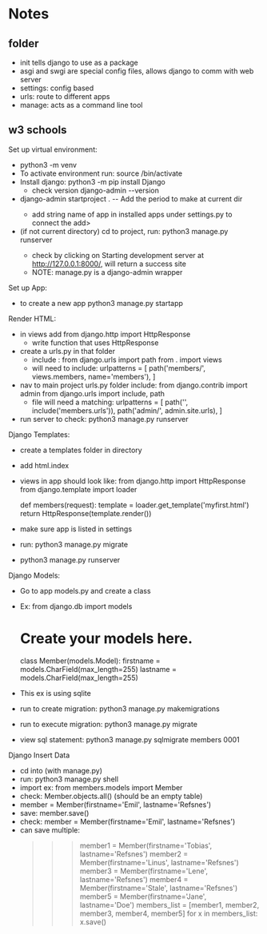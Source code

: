 # Notes

## folder
- init tells django to use as a package
- asgi and swgi are special config files, allows django to comm with web server
- settings: config based
- urls: route to different apps
- manage: acts as a command line tool

## w3 schools
Set up virtual environment:
- python3 -m venv <virtual environment name>
- To activate environment run: source <myenv name>/bin/activate
- Install django: python3 -m pip install Django
    - check version django-admin --version
- django-admin startproject <project name> . -- Add the period to make at current dir
    - add string name of app in installed apps under settings.py to connect the add> 
- (if not current directory) cd to project, run: python3 manage.py runserver <can specify server port>
    - check by clicking on Starting development server at http://127.0.0.1:8000/, will return a success site
    - NOTE: manage.py is a django-admin wrapper

Set up App:
- to create a new app python3 manage.py startapp <app name>

Render HTML:
- in views add from django.http import HttpResponse
    - write function that uses HttpResponse
- create a urls.py in that folder
    - include : from django.urls import path
                from . import views
    - will need to include: urlpatterns = [
        path('members/', views.members, name='members'),
    ]
- nav to main project urls.py folder include: from django.contrib import admin
                                              from django.urls import include, path
    - file will need a matching: urlpatterns = [
        path('', include('members.urls')),
        path('admin/', admin.site.urls),
    ]
- run server to check: python3 manage.py runserver

Django Templates:
- create a templates folder in <app> directory
- add html.index
- views in app should look like: 
    from django.http import HttpResponse
    from django.template import loader

    def members(request):
    template = loader.get_template('myfirst.html')
    return HttpResponse(template.render())
- make sure app <name> is listed in settings
- run: python3 manage.py migrate
- python3 manage.py runserver

Django Models:
- Go to app models.py and create a class
- Ex:
    from django.db import models

    # Create your models here.
    class Member(models.Model):
        firstname = models.CharField(max_length=255)
        lastname = models.CharField(max_length=255)
- This ex is using sqlite
- run to create migration: python3 manage.py makemigrations <app name>
- run to execute migration: python3 manage.py migrate
- view sql statement: python3 manage.py sqlmigrate members 0001

Django Insert Data
- cd into <project name> (with manage.py)
- run: python3 manage.py shell
- import ex: from members.models import Member
- check: Member.objects.all() (should be an empty table)
- member = Member(firstname='Emil', lastname='Refsnes')
- save: member.save()
- check: member = Member(firstname='Emil', lastname='Refsnes')
- can save multiple:
    >>> member1 = Member(firstname='Tobias', lastname='Refsnes')
    >>> member2 = Member(firstname='Linus', lastname='Refsnes')
    >>> member3 = Member(firstname='Lene', lastname='Refsnes')
    >>> member4 = Member(firstname='Stale', lastname='Refsnes')
    >>> member5 = Member(firstname='Jane', lastname='Doe')
    >>> members_list = [member1, member2, member3, member4, member5]
    >>> for x in members_list:
    >>>   x.save()  